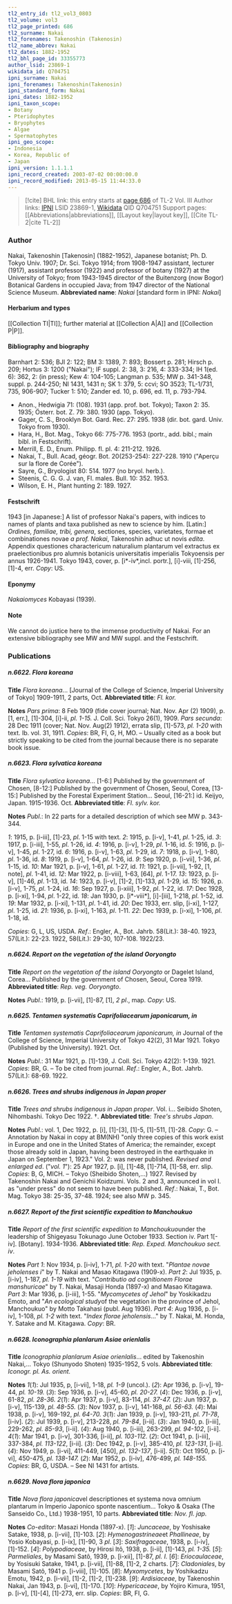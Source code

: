 ```yaml
---
tl2_entry_id: tl2_vol3_0803
tl2_volume: vol3
tl2_page_printed: 686
tl2_surname: Nakai
tl2_forenames: Takenoshin (Takenosin)
tl2_name_abbrev: Nakai
tl2_dates: 1882-1952
tl2_bhl_page_id: 33355773
author_lsid: 23869-1
wikidata_id: Q704751
ipni_surname: Nakai
ipni_forenames: Takenoshin(Takenosin)
ipni_standard_form: Nakai
ipni_dates: 1882-1952
ipni_taxon_scope: 
- Botany
- Pteridophytes
- Bryophytes
- Algae
- Spermatophytes
ipni_geo_scope: 
- Indonesia
- Korea, Republic of
- Japan
ipni_version: 1.1.1.1
ipni_record_created: 2003-07-02 00:00:00.0
ipni_record_modified: 2013-05-15 11:44:33.0
---
```


> [!cite] BHL link: this entry starts at [page 686](https://www.biodiversitylibrary.org/page/33355773) of TL-2 Vol. III
> Author links: [IPNI](https://www.ipni.org/a/23869-1) LSID 23869-1, [Wikidata](https://www.wikidata.org/wiki/Q704751) QID Q704751
> Support pages: [[Abbreviations|abbreviations]], [[Layout key|layout key]], [[Cite TL-2|cite TL-2]]

### Author

Nakai, Takenoshin \[Takenosin\] (1882-1952), Japanese botanist; Ph. D. Tokyo Univ. 1907; Dr. Sci. Tokyo 1914; from 1908-1947 assistant, lecturer (1917), assistant professor (1922) and professor of botany (1927) at the University of Tokyo; from 1943-1945 director of the Buitenzorg (now Bogor) Botanical Gardens in occupied Java; from 1947 director of the National Science Museum. 
**Abbreviated name**: *Nakai* \[standard form in IPNI: *Nakai*\]

#### Herbarium and types

[[Collection TI|TI]]; further material at [[Collection A|A]] and [[Collection P|P]].

#### Bibliography and biography

Barnhart 2: 536; BJI 2: 122; BM 3: 1389, 7: 893; Bossert p. 281; Hirsch p. 209; Hortus 3: 1200 ("Nakai"); IF suppl. 2: 38, 3: 216, 4: 333-334; IH 1(ed. 6): 362, 2: (in press); Kew 4: 104-105; Langman p. 535; MW p. 341-348, suppl. p. 244-250; NI 1431, 1431 n; SK 1: 379, 5: ccvi; SO 3523; TL-1/731, 735, 906-907; Tucker 1: 510; Zander ed. 10, p. 696, ed. 11, p. 793-794.
- Anon., Hedwigia 71: (108). 1931 (app. prof. bot. Tokyo); Taxon 2: 35. 1935; Österr. bot. Z. 79: 380. 1930 (app. Tokyo).
- Gager, C. S., Brooklyn Bot. Gard. Rec. 27: 295. 1938 (dir. bot. gard. Univ. Tokyo from 1930).
- Hara, H., Bot. Mag., Tokyo 66: 775-776. 1953 (portr., add. bibl.; main bibl. in Festschrift).
- Merrill, E. D., Enum. Philipp. fl. pl. 4: 211-212. 1926.
- Nakai, T., Bull. Acad, géogr. Bot. 20(253-254): 227-228. 1910 ("Aperçu sur la flore de Corée").
- Sayre, G., Bryologist 80: 514. 1977 (no bryol. herb.).
- Steenis, C. G. G. J. van, Fl. males. Bull. 10: 352. 1953.
- Wilson, E. H., Plant hunting 2: 189. 1927.

#### Festschrift

1943 \[in Japanese:\] A list of professor Nakai's papers, with indices to names of plants and taxa published as new to science by him. \[Latin:\] *Ordines, familiae, tribi, genera*, sectiones, species, varietates, formae et combinationes novae *a prof. Nakai*, Takenoshin adhuc ut novis *edita*. Appendix questiones charactericum naturalium plantarum vel extractus ex praelectionibus pro alumnis botanicis universitatis imperialis Tokyoensis per annus 1926-1941. Tokyo 1943, cover, p. \[i\*-iv\*,incl. portr.\], \[i\]-viii, \[1\]-256, \[1\]-4, err. *Copy*: US.

#### Eponymy

*Nakaiomyces* Kobayasi (1939).

#### Note

We cannot do justice here to the immense productivity of Nakai. For an extensive bibliography see MW and MW suppl. and the Festschrift.

### Publications

##### n.6622. Flora koreana

**Title**
*Flora koreana*... \[Journal of the College of Science, Imperial University of Tokyo\] 1909-1911, 2 parts, Oct.
**Abbreviated title**: *Fl. kor.*

**Notes**
*Pars prima*: 8 Feb 1909 (fide cover journal; Nat. Nov. Apr (2) 1909), p. \[1, err.\], \[1\]-304, \[i\]-ii, *pl. 1-15.* J. Coll. Sci. Tokyo 26(1), 1909.
*Pars secunda*: 28 Dec 1911 (cover; Nat. Nov. Aug(2) 1912), errata slip, \[1\]-573, *pl. 1-20* with text. Ib. vol. 31, 1911.
*Copies*: BR, FI, G, H, MO. – Usually cited as a book but strictly speaking to be cited from the journal because there is no separate book issue.

##### n.6623. Flora sylvatica koreana

**Title**
*Flora sylvatica koreana*... \[1-6:\] Published by the government of Chosen, \[8-12:\] Published by the government of Chosen, Seoul, Corea, \[13-15:\] Published by the Forestal Experiment Station... Seoul, \[16-21:\] id. Keijyo, Japan. 1915-1936. Oct.
**Abbreviated title**: *Fl. sylv. kor.*

**Notes**
*Publ*.: In 22 parts for a detailed description of which see MW p. 343-344.

*1*: 1915, p. \[i-iii\], \[1\]-23, *pl*. 1-15 with text.
*2*: 1915, p. \[i-v\], 1-41, *pl*. 1-25, id.
*3*: 1917, p. \[i-iii\], 1-55, *pl*. 1-26, id.
*4*: 1916, p. \[i-v\], 1-29, *pl*. 1-16, id.
*5*: 1916, p. \[i-v\], 1-45, *pl*. 1-27, id.
*6*: 1916, p. \[i-v\], 1-63, *pl*. 1-29, id.
*7*: 1918, p. \[i-v\], 1-80, *pl*. 1-36, id.
*8*: 1919, p. \[i-v\], 1-64, *pl*. 1-26, id.
*9*: Sep 1920, p. \[i-vii\], 1-36, *pl*. 1-15, id.
*10*: Mar 1921, p. \[i-v\], 1-61, *pl*. 1-27, id.
*11*: 1921, p. \[i-vii\], 1-92, \[1, note\], *pl*. 1-41, id.
*12*: Mar 1922, p. \[i-viii\], 1-63, \[64\], *pl*. 1-17.
*13*: 1923, p. \[i-v\], \[1\]-46, *pl*. 1-13, id.
*14*: 1923, p. \[i-v\], \[1\]-2, \[1\]-133, *pl*. 1-29, id.
*15*: 1926, p. \[i-v\], 1-75, *pl*. 1-24, id.
*16*: Sep 1927, p. \[i-xiii\], 1-92, *pl*. 1-22, id.
*17*: Dec 1928, p. \[i-xi\], 1-94, *pl*. 1-22, id.
*18*: Jan 1930, p. \[i\*-viii\*\], \[i\]-\[iii\], 1-218, *pl*. 1-52, id.
*19*: Mar 1932, p. \[i-xi\], 1-131, *pl*. 1-41, id.
*20*: Dec 1933, err. slip, \[i-xi\], 1-127, *pl*. 1-25, id.
*21*: 1936, p. \[i-xi\], 1-163, *pl*. 1-11.
*22*: Dec 1939, p. \[i-xi\], 1-106, *pl*. 1-18, id.

*Copies*: G, L, US, USDA.
*Ref*.: Engler, A., Bot. Jahrb. 58(Lit.): 38-40. 1923, 57(Lit.): 22-23. 1922, 58(Lit.): 29-30, 107-108. 1922/23.

##### n.6624. Report on the vegetation of the island Ooryongto

**Title**
*Report on the vegetation of the island Ooryongto* or Dagelet Island, Corea... Published by the government of Chosen, Seoul, Corea 1919.
**Abbreviated title**: *Rep. veg. Ooryongto*.

**Notes**
*Publ*.: 1919, p. \[i-vii\], \[1\]-87, \[1\], *2 pl*., map. *Copy*: US.

##### n.6625. Tentamen systematis Caprifoliacearum japonicarum, in

**Title**
*Tentamen systematis Caprifoliacearum japonicarum, in* Journal of the College of Science, Imperial University of Tokyo 42(2), 31 Mar 1921. Tokyo (Published by the University). 1921. Oct.

**Notes**
*Publ*.: 31 Mar 1921, p. \[1\]-139, J. Coll. Sci. Tokyo 42(2): 1-139. 1921. *Copies*: BR, G. – To be cited from journal.
*Ref*.: Engler, A., Bot. Jahrb. 57(Lit.): 68-69. 1922.

##### n.6626. Trees and shrubs indigenous in Japan proper

**Title**
*Trees and shrubs indigenous in Japan proper*. Vol. i... Seibido Shoten, Nihombashi. Tokyo Dec 1922. †.
**Abbreviated title**: *Tree's shrubs Japan*.

**Notes**
*Publ*.: vol. 1, Dec 1922, p. \[i\], \[1\]-\[3\], \[1\]-5, \[1\]-511, \[1\]-28. *Copy*: G. – Annotation by Nakai in copy at BM(NH) "only three copies of this work exist in Europe and one in the United States of America; the remainder, except those already sold in Japan, having been destroyed in the earthquake in Japan on September 1, 1923." Vol. 2: was never published.
*Revised and enlarged ed*. ("*vol. 1*"): 25 Apr 1927, p. \[i\], \[1\]-48, \[1\]-714, \[1\]-58, err. slip. *Copies*: B, G, MICH. – Tokyo (Sheibido Shoten,...) 1927. Revised by Takenoshin Nakai and Genichii Koidzumi. Vols. 2 and 3, announced in vol I. as "under press" do not seem to have been published.
*Ref*.: Nakai, T., Bot. Mag. Tokyo 38: 25-35, 37-48. 1924; see also MW p. 345.

##### n.6627. Report of the first scientific expedition to Manchoukuo

**Title**
*Report of the first scientific expedition to Manchoukuo*under the leadership of Shigeyasu Tokunago June October 1933. Section iv. Part 1\[-iv\]. \[Botany\]. 1934-1936.
**Abbreviated title**: *Rep. Exped. Manchoukuo sect. iv*.

**Notes**
*Part 1*: Nov 1934, p. \[i-iv\], 1-71, *pl. 1-20* with text. "*Plantae novae jeholenses i*" by T. Nakai and Masao Kitagawa (1909-x).
*Part 2*: Jul 1935, p. \[i-iv\], 1-187, *pl. 1-19* with text. "*Contributio ad cognitionem Florae manshuricae*" by T. Nakai, Masaji Honda (1897-x) and Masao Kitagawa.
*Part 3*: Mar 1936, p. \[i-iii\], 1-55. "*Mycomycetes of Jehol*" by Yoskikadzu Emoto, and "*An ecological study*of the vegetation in the province of Jehol, Manchoukuo" by Motto Takahasi (publ. Aug 1936).
*Part 4*: Aug 1936, p. \[i-iv\], 1-108, *pl. 1-2* with text. "*Index florae jeholensis*..." by T. Nakai, M. Honda, Y. Satake and M. Kitagawa.
*Copy*: BR.

##### n.6628. Iconographia planlarum Asiae orienlalis

**Title**
*Iconographia planlarum Asiae orienlalis*... edited by Takenoshin Nakai,... Tokyo (Shunyodo Shoten) 1935-1952, 5 vols.
**Abbreviated title**: *Iconogr. pl. As. orient.*

**Notes**
*1*(*1*): Jul 1935, p, \[i-vii\], 1-18, *pl. 1-9* (uncol.). (*2*): Apr 1936, p. \[i-v\], 19-44, *pl. 10-19.*
(*3*): Sep 1936, p. \[i-v\], 45-60, *pl. 20-27.*
(*4*): Dec 1936, p. \[i-v\], 61-82, *pl. 28-36.*
*2*(*1*): Apr 1937, p. \[i-v\], 83-114, *pl. 37-47.* (*2*): Jun 1937, p. \[i-v\], 115-139, *pl. 48-55.*
(*3*): Nov 1937, p. \[i-v\], 141-168, *pl. 56-63.*
(*4*): Mai 1938, p. \[i-v\], 169-192, *pl. 64-70.*
*3*(*1*): Jan 1939, p. \[i-v\], 193-211, *pl. 71-78*, \[i-iv\]. (*2*): Jul 1939, p. \[i-v\], 213-228, *pl. 79-84*, \[i-ii\].
(*3*): Jan 1940, p. \[i-iii\], 229-262, *pl. 85-93*, \[i-ii\].
(*4*): Aug 1940, p. \[i-iii\], 263-299, *pl. 94-102*, \[i-ii\].
*4*(*1*): Mar 1941, p. \[i-v\], 301-336, \[i-ii\], *pl. 103-112.* (*2*): Oct 1941, p. \[i-iii\], 337-384, *pl. 113-122*, \[i-ii\]. (*3*): Dec 1942, p. \[i-v\], 385-410, *pl. 123-131*, \[i-ii\].
(*4*): Nov 1949, p. \[i-vi\], 411-449, \[450\], *pl. 132-137*, \[i-ii\].
*5*(*1*): Oct 1950, p. \[i-vi\], 450-475, *pl. 138-147.* (*2*): Mar 1952, p. \[i-iv\], 476-499, *pl. 148-155.*
*Copies*: BR, G, USDA. – See NI 1431 for artists.

##### n.6629. Nova flora japonica

**Title**
*Nova flora japonica*vel descriptiones et systema nova omnium plantarum in Imperio Japonico sponte nascentium... Tokyo & Osaka (The Sanseido Co., Ltd.) 1938-1951, 10 parts.
**Abbreviated title**: *Nov. fl. jap.*

**Notes**
*Co-editor*: Masazi Honda (1897-x).
\[*1*\]: *Juncaceae*, by Yoshisake Satake, 1938, p. \[i-vii\], \[1\]-103.
\[*2*\]: *Hymenogastrineae*et *Phallineae*, by Yosio Kobayasi, p. \[i-ix\], \[1\]-90, 3 *pl*.
\[*3*\]: *Saxifragaceae*, 1938, p. \[i-iv\], \[1\]-152.
\[*4*\]: *Polypodiaceae*, by Hirosi Itô, 1938, p. \[i-ii\], \[1\]-143, *pl. 1-35.*
\[*5*\]: *Parmeliales*, by Masami Satô, 1939, p. \[i-xii\], \[1\]-87, *pl. I.*
\[*6*\]: *Eriocaulaceae*, by Yosisuki Satake, 1941, p. \[i-vii\], \[1\]-88, \[1\]-2, 2 charts.
\[*7*\]: *Cladoniales*, by Masami Satô, 1941 p. \[i-viii\], \[1\]-105.
\[*8*\]: *Myxomycetes*, by Yoshikadzu Emotu, 1942, p. \[i-vii\], \[1\]-2, \[1\]-2, \[1\]-238.
\[*9*\]: *Ardisiaceae*, by Takenoshin Nakai, Jan 1943, p. \[i-vi\], \[1\]-170.
\[*10*\]: *Hypericaceae*, by Yojiro Kimura, 1951, p. \[i-v\], \[1\]-\[4\], \[1\]-273, err. slip.
*Copies*: BR, FI, G.

